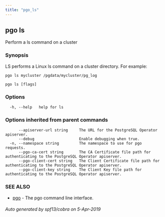 ```yaml
---
title: "pgo_ls"
---
```

## pgo ls

Perform a ls command on a cluster

### Synopsis

LS performs a Linux ls command on a cluster directory. For example:

	pgo ls mycluster /pgdata/mycluster/pg_log

```
pgo ls [flags]
```

### Options

```
  -h, --help   help for ls
```

### Options inherited from parent commands

```
      --apiserver-url string     The URL for the PostgreSQL Operator apiserver.
      --debug                    Enable debugging when true.
  -n, --namespace string         The namespace to use for pgo requests.
      --pgo-ca-cert string       The CA Certificate file path for authenticating to the PostgreSQL Operator apiserver.
      --pgo-client-cert string   The Client Certificate file path for authenticating to the PostgreSQL Operator apiserver.
      --pgo-client-key string    The Client Key file path for authenticating to the PostgreSQL Operator apiserver.
```

### SEE ALSO

* [pgo](/operatorcli/cli/pgo/)	 - The pgo command line interface.

###### Auto generated by spf13/cobra on 5-Apr-2019
